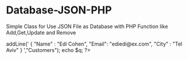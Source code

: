 # Database-JSON-PHP
  Simple Class for Use JSON File as Database with PHP     Function like Add,Get,Update and Remove
<?php
        // We get the DBJsonCon.php file 
        $docRoot = $_SERVER['DOCUMENT_ROOT'];
        $DBJsonCon = $docRoot . '/config/DBJsonCon.php';
        require_once $DBJsonCon;

        // Insert Query 
        $q = $DBJ->addLine('
                {
                    "Name" : "Edi Cohen",
                    "Email": "ediedi@ex.com",
                    "City" : "Tel Aviv"
                }
        ',"Customers");
        
        echo $q;
?>        
